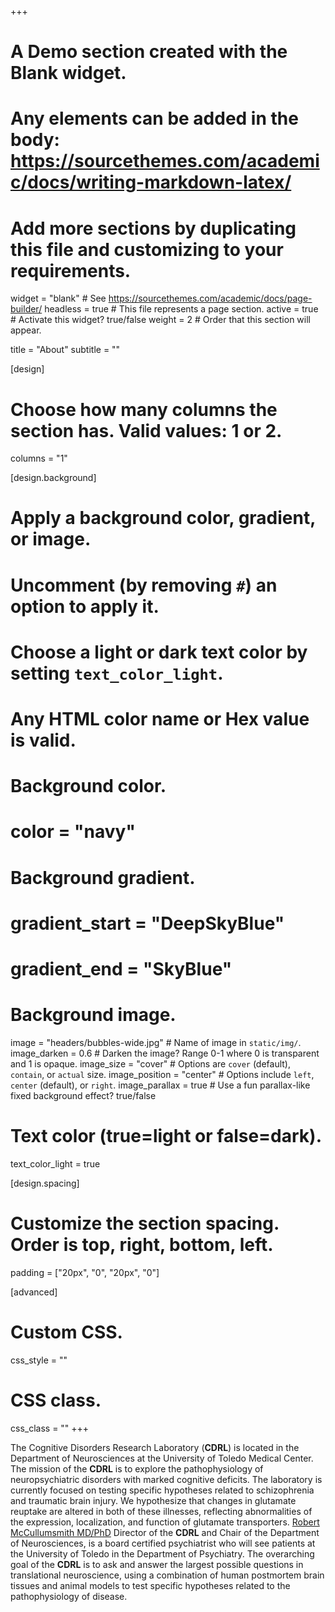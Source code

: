 +++
# A Demo section created with the Blank widget.
# Any elements can be added in the body: https://sourcethemes.com/academic/docs/writing-markdown-latex/
# Add more sections by duplicating this file and customizing to your requirements.

widget = "blank"  # See https://sourcethemes.com/academic/docs/page-builder/
headless = true  # This file represents a page section.
active = true  # Activate this widget? true/false
weight = 2  # Order that this section will appear.

title = "About"
subtitle = ""

[design]
  # Choose how many columns the section has. Valid values: 1 or 2.
  columns = "1"

[design.background]
  # Apply a background color, gradient, or image.
  #   Uncomment (by removing `#`) an option to apply it.
  #   Choose a light or dark text color by setting `text_color_light`.
  #   Any HTML color name or Hex value is valid.

  # Background color.
  # color = "navy"
  
  # Background gradient.
  # gradient_start = "DeepSkyBlue"
  # gradient_end = "SkyBlue"
  
  # Background image.
  image = "headers/bubbles-wide.jpg"  # Name of image in `static/img/`.
  image_darken = 0.6  # Darken the image? Range 0-1 where 0 is transparent and 1 is opaque.
  image_size = "cover"  #  Options are `cover` (default), `contain`, or `actual` size.
  image_position = "center"  # Options include `left`, `center` (default), or `right`.
  image_parallax = true  # Use a fun parallax-like fixed background effect? true/false

  # Text color (true=light or false=dark).
  text_color_light = true

[design.spacing]
  # Customize the section spacing. Order is top, right, bottom, left.
  padding = ["20px", "0", "20px", "0"]

[advanced]
 # Custom CSS. 
 css_style = ""
 
 # CSS class.
 css_class = ""
+++

The Cognitive Disorders Research Laboratory (**CDRL**) is located in the Department of Neurosciences at the University of Toledo Medical Center. The mission of the **CDRL** is to explore the pathophysiology of neuropsychiatric disorders with marked cognitive deficits. The laboratory is currently focused on testing specific hypotheses related to schizophrenia and traumatic brain injury. We hypothesize that changes in glutamate reuptake are altered in both of these illnesses, reflecting abnormalities of the expression, localization, and function of glutamate transporters. [Robert McCullumsmith MD/PhD](/authors/rob) Director of the **CDRL** and Chair of the Department of Neurosciences, is a board certified psychiatrist who will see patients at the University of Toledo in the Department of Psychiatry. The overarching goal of the **CDRL** is to ask and answer the largest possible questions in translational neuroscience, using a combination of human postmortem brain tissues and animal models to test specific hypotheses related to the pathophysiology of disease.
